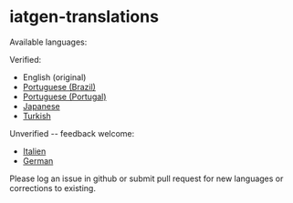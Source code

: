 # iatgen-translations

Available languages:

Verified:
* English (original)
* [Portuguese (Brazil)](lang/en_pt-br.csv)
* [Portuguese (Portugal)](lang/en_pt.csv)
* [Japanese](lang/en_jp.csv)
* [Turkish](lang/en_tr.csv)
  
Unverified -- feedback welcome:
* [Italien](lang/en_it.csv)
* [German](lang/en_de.csv)

Please log an issue in github or submit pull request for new languages or corrections to existing.
